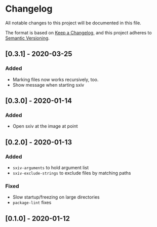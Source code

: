 # Changelog
All notable changes to this project will be documented in this file.

The format is based on [Keep a Changelog](https://keepachangelog.com/en/1.0.0/),
and this project adheres to [Semantic Versioning](https://semver.org/spec/v2.0.0.html).

## [0.3.1] - 2020-03-25
### Added
* Marking files now works recursively, too.
* Show message when starting sxiv

## [0.3.0] - 2020-01-14
### Added
* Open sxiv at the image at point

## [0.2.0] - 2020-01-13
### Added
* `sxiv-arguments` to hold argument list
* `sxiv-exclude-strings` to exclude files by matching paths
### Fixed
* Slow startup/freezing on large directories
* `package-lint` fixes

## [0.1.0] - 2020-01-12
